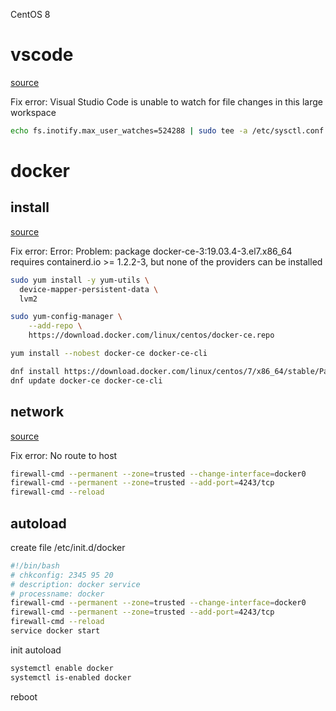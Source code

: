 CentOS 8

# vscode
[source](https://github.com/guard/listen/wiki/Increasing-the-amount-of-inotify-watchers)

Fix error: Visual Studio Code is unable to watch for file changes in this large workspace

```bash
echo fs.inotify.max_user_watches=524288 | sudo tee -a /etc/sysctl.conf && sudo sysctl -p
```

# docker

## install
[source](https://pocketadmin.tech/docker-%D0%BD%D0%B0-centos-8-%D0%BE%D1%88%D0%B8%D0%B1%D0%BA%D0%B0-%D0%BF%D1%80%D0%B8-%D1%83%D1%81%D1%82%D0%B0%D0%BD%D0%BE%D0%B2%D0%BA%D0%B5%D0%B8/)

Fix error: Error:
 Problem: package docker-ce-3:19.03.4-3.el7.x86_64 requires containerd.io >= 1.2.2-3, but none of the providers can be installed

```bash
sudo yum install -y yum-utils \
  device-mapper-persistent-data \
  lvm2

sudo yum-config-manager \
    --add-repo \
    https://download.docker.com/linux/centos/docker-ce.repo

yum install --nobest docker-ce docker-ce-cli

dnf install https://download.docker.com/linux/centos/7/x86_64/stable/Packages/containerd.io-1.2.6-3.3.el7.x86_64.rpm
dnf update docker-ce docker-ce-cli
```

## network
[source](https://unix.stackexchange.com/questions/199966/how-to-configure-centos-7-firewalld-to-allow-docker-containers-free-access-to-th)

Fix error: No route to host

```bash
firewall-cmd --permanent --zone=trusted --change-interface=docker0
firewall-cmd --permanent --zone=trusted --add-port=4243/tcp
firewall-cmd --reload
```

## autoload

create file /etc/init.d/docker

```bash
#!/bin/bash
# chkconfig: 2345 95 20
# description: docker service
# processname: docker
firewall-cmd --permanent --zone=trusted --change-interface=docker0
firewall-cmd --permanent --zone=trusted --add-port=4243/tcp
firewall-cmd --reload
service docker start
```

init autoload

```bash
systemctl enable docker
systemctl is-enabled docker
```

reboot